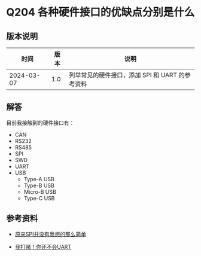# Q204 各种硬件接口的优缺点分别是什么

## 版本说明

| 时间 | 版本 | 说明 |
| ---- | ---- | ---- |
| 2024-03-07 | 1.0 | 列举常见的硬件接口，添加 SPI 和 UART 的参考资料 |

## 解答

目前我接触到的硬件接口有：

- CAN
- RS232
- RS485
- SPI
- SWD
- UART
- USB
  - Type-A USB
  - Type-B USB
  - Micro-B USB
  - Type-C USB

## 参考资料

- [原来SPI并没有我想的那么简单][1]
- [我打赌！你还不会UART][2]

  [1]: https://mp.weixin.qq.com/s?__biz=Mzg5MDU1OTgzMw==&mid=2247485675&idx=1&sn=25f8228192051e6f6a8e5c5487dc5e25&source=41#wechat_redirect
  [2]: https://mp.weixin.qq.com/s?__biz=Mzg5MDU1OTgzMw==&mid=2247485689&idx=1&sn=a35c3af3169325981747ec709e218ac3&source=41#wechat_redirect
